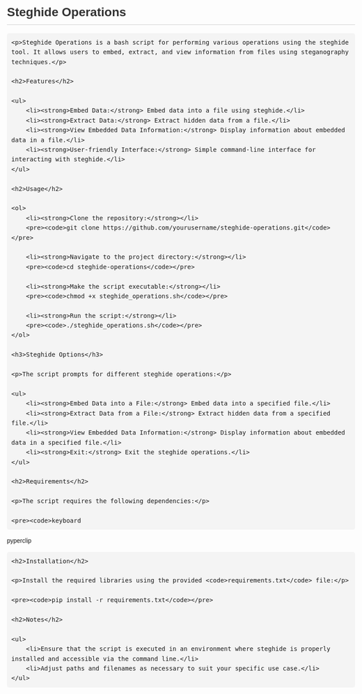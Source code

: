 <!DOCTYPE html>
<html lang="en">
<head>
    <meta charset="UTF-8">
    <meta name="viewport" content="width=device-width, initial-scale=1.0">
    <title>Steghide Operations</title>
    <style>
        body {
            font-family: Arial, sans-serif;
            line-height: 1.6;
            max-width: 800px;
            margin: auto;
            padding: 20px;
        }
        h1, h2, h3 {
            color: #333;
            border-bottom: 1px solid #ccc;
            padding-bottom: 5px;
        }
        ul {
            list-style-type: disc;
            padding-left: 20px;
        }
        pre {
            background-color: #f4f4f4;
            padding: 10px;
            overflow-x: auto;
            border-radius: 5px;
        }
        code {
            font-family: Consolas, monospace;
            font-size: 14px;
        }
    </style>
</head>
<body>
    <h1>Steghide Operations</h1>

    <p>Steghide Operations is a bash script for performing various operations using the steghide tool. It allows users to embed, extract, and view information from files using steganography techniques.</p>

    <h2>Features</h2>

    <ul>
        <li><strong>Embed Data:</strong> Embed data into a file using steghide.</li>
        <li><strong>Extract Data:</strong> Extract hidden data from a file.</li>
        <li><strong>View Embedded Data Information:</strong> Display information about embedded data in a file.</li>
        <li><strong>User-friendly Interface:</strong> Simple command-line interface for interacting with steghide.</li>
    </ul>

    <h2>Usage</h2>

    <ol>
        <li><strong>Clone the repository:</strong></li>
        <pre><code>git clone https://github.com/yourusername/steghide-operations.git</code></pre>

        <li><strong>Navigate to the project directory:</strong></li>
        <pre><code>cd steghide-operations</code></pre>

        <li><strong>Make the script executable:</strong></li>
        <pre><code>chmod +x steghide_operations.sh</code></pre>

        <li><strong>Run the script:</strong></li>
        <pre><code>./steghide_operations.sh</code></pre>
    </ol>

    <h3>Steghide Options</h3>

    <p>The script prompts for different steghide operations:</p>

    <ul>
        <li><strong>Embed Data into a File:</strong> Embed data into a specified file.</li>
        <li><strong>Extract Data from a File:</strong> Extract hidden data from a specified file.</li>
        <li><strong>View Embedded Data Information:</strong> Display information about embedded data in a specified file.</li>
        <li><strong>Exit:</strong> Exit the steghide operations.</li>
    </ul>

    <h2>Requirements</h2>

    <p>The script requires the following dependencies:</p>

    <pre><code>keyboard
pyperclip</code></pre>

    <h2>Installation</h2>

    <p>Install the required libraries using the provided <code>requirements.txt</code> file:</p>

    <pre><code>pip install -r requirements.txt</code></pre>

    <h2>Notes</h2>

    <ul>
        <li>Ensure that the script is executed in an environment where steghide is properly installed and accessible via the command line.</li>
        <li>Adjust paths and filenames as necessary to suit your specific use case.</li>
    </ul>
</body>
</html>
